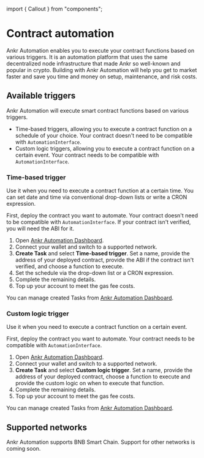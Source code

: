 import { Callout } from "components";

# Contract automation
Ankr Automation enables you to execute your contract functions based on various triggers.
It is an automation platform that uses the same decentralized node infrastructure that made Ankr so well-known and popular in crypto.
Building with Ankr Automation will help you get to market faster and save you time and money on setup, maintenance, and risk costs.

## Available triggers
Ankr Automation will execute smart contract functions based on various triggers.

* Time-based triggers, allowing you to execute a contract function on a schedule of your choice. Your contract doesn't need to be compatible with `AutomationInterface`.
* Custom logic triggers, allowing you to execute a contract function on a certain event. Your contract needs to be compatible with `AutomationInterface`.

### Time-based trigger
Use it when you need to execute a contract function at a certain time.
You can set date and time via conventional drop-down lists or write a CRON expression.

First, deploy the contract you want to automate. Your contract doesn't need to be compatible with `AutomationInterface`.
If your contract isn't verified, you will need the ABI for it.

1. Open [Ankr Automation Dashboard](https://www.ankr.com/automate/dashboard/).
2. Connect your wallet and switch to a supported network.
3. **Create Task** and select **Time-based trigger**. Set a name, provide the address of your deployed contract, provide the ABI if the contract isn't verified, and choose a function to execute. 
4. Set the schedule via the drop-down list or a CRON expression.
5. Complete the remaining details.
6. Top up your account to meet the gas fee costs. 

You can manage created Tasks from [Ankr Automation Dashboard](https://www.ankr.com/automate/dashboard/).

### Custom logic trigger
Use it when you need to execute a contract function on a certain event. 

First, deploy the contract you want to automate. Your contract needs to be compatible with `AutomationInterface`.

1. Open [Ankr Automation Dashboard](https://www.ankr.com/automate/dashboard/).
2. Connect your wallet and switch to a supported network.
3. **Create Task** and select **Custom logic trigger**. Set a name, provide the address of your deployed contract, choose a function to execute and provide the custom logic on when to execute that function.
5. Complete the remaining details.
6. Top up your account to meet the gas fee costs. 

You can manage created Tasks from [Ankr Automation Dashboard](https://www.ankr.com/automate/dashboard/).


## Supported networks
Ankr Automation supports BNB Smart Chain. Support for other networks is coming soon. 

